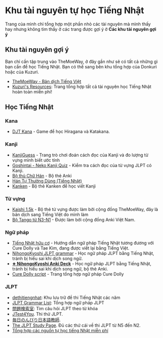 # Khu tài nguyên tự học Tiếng Nhật
Trang của mình chỉ tổng hợp một phần nhỏ các tài nguyên mà mình thấy hay nhưng không tìm thấy ở các trang được gợi ý ở **Các khu tài nguyên gợi ý**


## Khu tài nguyên gợi ý

Bạn chỉ cần tập trung vào TheMoeWay, ở đây gần như sẽ có tất cả những gì bạn cần để học Tiếng Nhật. Bạn có thể sang bên khu tổng hợp của Donkuri hoặc của Kuzuri.

- [TheMoeWay - Bản dịch Tiếng Việt](https://thu-tram.github.io/tmw-vi/)
- [Kuzuri's Resources](https://kuzuri.neocities.org/resources): Trang tổng hợp tất cả tài nguyên học Tiếng Nhật hoàn toàn miễn phí!

## Học Tiếng Nhật

### Kana
- [DJT Kana](https://djtguide.neocities.org/kana/index.html) - Game để học Hiragana và Katakana.

### Kanji
- [KanjiGuess](https://leb2.github.io/kanji-guess/) - Trang trò chơi đoán cách đọc của Kanji và đo lượng từ vựng mình biết ước tính
- [Goshintai - Neko Kanji Quiz](https://goshintai.xyz/projects/neko-kanji) - Kiểm tra cách đọc của từ vựng JLPT có Kanji.
- [Bộ thủ Chữ Hán](https://ankiweb.net/shared/info/1364084349) - Bộ thẻ Anki
- [Hán Tự Thường Dùng (Tiếng Nhật)](https://ankiweb.net/shared/info/2095212688)
- [Kanken](https://ankiweb.net/shared/info/1833474130) - Bộ thẻ Kanken để học viết Kanji

### Từ vựng
- [Kaishi 1.5k](https://github.com/thu-tram/kaishi-vi/releases) - Bộ thẻ từ vựng được làm bởi cộng đồng TheMoeWay, đây là bản dịch sang Tiếng Việt do mình làm
- [Bộ Tango từ N3-N1](https://ankivn.com/uncategorized/deck-tango-n321vietsub/) - Được làm bởi cộng đồng Anki Việt Nam.

### Ngữ pháp

- [Tiếng Nhật hữu cơ](https://thu-tram.github.io/tieng-nhat-huu-co) - Hướng dẫn ngữ pháp Tiếng Nhật tương đương với Cure Dolly và Tae Kim, đang được viết lại bằng Tiếng Việt. 
- [NihongoKyoshi JLPT grammar](https://nihongokyoshi-net.com/jlpt-grammars/) - Học ngữ pháp JLPT bằng Tiếng Nhật, tránh bị hiểu sai khi dịch song ngữ.
- **[※ NihongoKyoshi Anki Deck](https://drive.google.com/file/d/1tDBaabwgZMO8nxkcwcw4qBXayuk_513T/view?usp=sharing)** - Học ngữ pháp JLPT bằng Tiếng Nhật, tránh bị hiểu sai khi dịch song ngữ, bộ thẻ Anki.
- [Cure Dolly script](https://kellenok.github.io/cure-script/) - Trang tổng hợp ngữ pháp Cure Dolly

### JLPT
- [dethitiengnhat](https://dethitiengnhat.com/en/): Khu lưu trữ đề thi Tiếng Nhật các năm
- [JLPT Grammar List](https://jlptgrammarlist.neocities.org/): Tổng hợp ngữ pháp JLPT
- [問題検索室](http://www.n-lab.org/library/mondai/): Tìm câu hỏi JLPT theo từ khóa
- [JTest4You](https://japanesetest4you.com/). Thi thử JLPT.
- [毎日のんびり日本語教師](https://nihongonosensei.net/).
- [The JLPT Study Page](https://www.jlptstudy.net/). Đủ các thứ cái về thi JLPT từ N5 đến N2.
- [Tổng hợp các nguồn tự học tiếng Nhật miễn phí](https://spiderum.com/bai-dang/Tong-hop-cac-nguon-tu-hoc-tieng-Nhat-mien-phi-cbo)